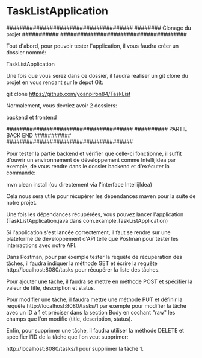 # TaskListApplication

######################################
######## Clonage du projet ###########
######################################

Tout d'abord, pour pouvoir tester l'application,
il vous faudra créer un dossier nommé:

TaskListApplication

Une fois que vous serez dans ce dossier, il
faudra réaliser un git clone du projet
en vous rendant sur le dépot Git:

git clone https://github.com/yoanpiron84/TaskList

Normalement, vous devriez avoir 2 dossiers:

backend et frontend

######################################
########## PARTIE BACK END ###########
######################################

Pour tester la partie backend et vérifier que
celle-ci fonctionne, il suffit d'ouvrir un
environnement de développement comme IntellijIdea
par exemple, de vous rendre dans le dossier backend et
d'exécuter la commande:

mvn clean install (ou directement via l'interface IntellijIdea)

Cela nous sera utile pour récupérer les dépendances maven pour
la suite de notre projet.

Une fois les dépendances récupérées, vous pouvez lancer
l'application (TaskListApplication.java dans com.example.TaskListApplication)

Si l'application s'est lancée correctement, il faut se rendre
sur une plateforme de développement d'API telle que Postman
pour tester les interractions avec notre API.

Dans Postman, pour par exemple tester la requête de récupération
des tâches, il faudra indiquer la méthode GET et
écrire la requête http://localhost:8080/tasks pour récupérer
la liste des tâches.

Pour ajouter une tâche, il faudra se mettre en méthode POST et spécifier
la valeur de title, description et status.

Pour modifier une tâche, il faudra mettre une méthode PUT et
définir la requête http://localhost:8080/tasks/1 par exemple pour modifier
la tâche avec un ID à 1 et préciser dans la section Body en
cochant "raw" les champs que l'on modifie (title, description, status).

Enfin, pour supprimer une tâche, il faudra utiliser la méthode DELETE et
spécifier l'ID de la tâche que l'on veut supprimer:

http://localhost:8080/tasks/1 pour supprimer la tâche 1.







